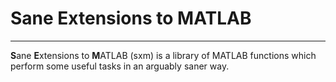 # Sane Extensions to MATLAB #
---

**S**ane **E**xtensions to **M**ATLAB (sxm) is a library of MATLAB functions which perform some useful tasks in an arguably saner way.
